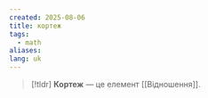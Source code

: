 ```yaml
---
created: 2025-08-06
title: кортеж
tags:
  - math
aliases: 
lang: uk
---
```


> [!tldr]
>  **Кортеж** — це елемент [[Відношення]].
